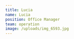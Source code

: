 ```yaml
---
title: Lucia
name: Lucia
position: Office Manager
team: operation
image: /uploads/img_6593.jpg
---
```

